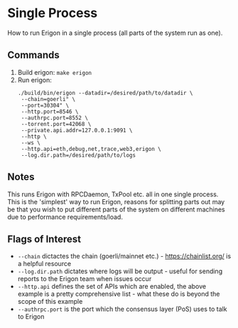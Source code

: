 # Single Process

How to run Erigon in a single process (all parts of the system run as one).

## Commands

1. Build erigon: `make erigon`
2. Run erigon:
    ``` 
    ./build/bin/erigon --datadir=/desired/path/to/datadir \
     --chain=goerli" \
     --port=30304" \
     --http.port=8546 \
     --authrpc.port=8552 \
     --torrent.port=42068 \
     --private.api.addr=127.0.0.1:9091 \
     --http \
     --ws \
     --http.api=eth,debug,net,trace,web3,erigon \
     --log.dir.path=/desired/path/to/logs
     ```

## Notes

This runs Erigon with RPCDaemon, TxPool etc. all in one single process. This is the 'simplest' way to run Erigon, reasons for splitting parts out may be that you wish to put different parts of the system on different machines due to performance requirements/load.

## Flags of Interest

- `--chain` dictactes the chain (goerli/mainnet etc.) - https://chainlist.org/ is a helpful resource
- `--log.dir.path` dictates where logs will be output - useful for sending reports to the Erigon team when issues occur
- `--http.api` defines the set of APIs which are enabled, the above example is a pretty comprehensive list - what these do is beyond the scope of this example
- `--authrpc.port` is the port which the consensus layer (PoS) uses to talk to Erigon
